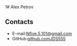 1# Alex Petrov

## Contacts

 * E-mail:[Nfive.5.101@gmail.com](Nfive.5.101@gmail.com)
 * GitHub:[github.comJDS555](github.comJDS555)